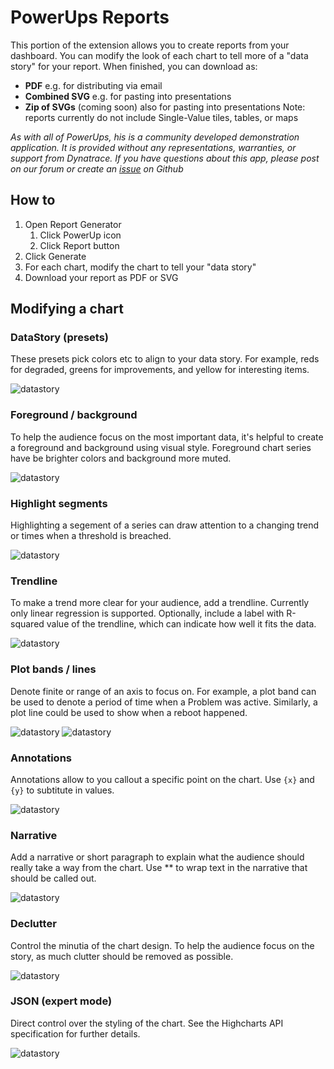 # PowerUps Reports

This portion of the extension allows you to create reports from your dashboard. You can modify the look of each chart to tell more of a "data story" for your report. When finished, you can download as:
- **PDF** e.g. for distributing via email
- **Combined SVG** e.g. for pasting into presentations
- **Zip of SVGs** (coming soon) also for pasting into presentations
Note: reports currently do not include Single-Value tiles, tables, or maps

*As with all of PowerUps, his is a community developed demonstration application. It is provided without any representations, warranties, or support from Dynatrace. If you have questions about this app, please post on our forum or create an [issue](https://github.com/LucasHocker/DynatraceDashboardPowerups/issues) on Github*


## How to
1. Open Report Generator
    1. Click PowerUp icon
    2. Click Report button
2. Click Generate
3. For each chart, modify the chart to tell your "data story"
4. Download your report as PDF or SVG


## Modifying a chart

### DataStory (presets)
These presets pick colors etc to align to your data story. For example, reds for degraded, greens for improvements, and yellow for interesting items.

![datastory](Assets/reports/datastory.png)


### Foreground / background
To help the audience focus on the most important data, it's helpful to create a foreground and background using visual style. Foreground chart series have be brighter colors and background more muted.

![datastory](Assets/reports/foreground.png)


### Highlight segments
Highlighting a segement of a series can draw attention to a changing trend or times when a threshold is breached.

![datastory](Assets/reports/highlight.png)


### Trendline
To make a trend more clear for your audience, add a trendline. Currently only linear regression is supported. Optionally, include a label with R-squared value of the trendline, which can indicate how well it fits the data.

![datastory](Assets/reports/trendline.png)


### Plot bands / lines
Denote finite or range of an axis to focus on. For example, a plot band can be used to denote a period of time when a Problem was active. Similarly, a plot line could be used to show when a reboot happened.

![datastory](Assets/reports/plotband.png)
![datastory](Assets/reports/plotline.png)


### Annotations
Annotations allow to you callout a specific point on the chart. Use `{x}` and `{y}` to subtitute in values.

![datastory](Assets/reports/annotations.png)


### Narrative
Add a narrative or short paragraph to explain what the audience should really take a way from the chart. Use ** to wrap text in the narrative that should be called out.

![datastory](Assets/reports/narrative.png)


### Declutter 
Control the minutia of the chart design. To help the audience focus on the story, as much clutter should be removed as possible.

![datastory](Assets/reports/declutter.png)


### JSON (expert mode)
Direct control over the styling of the chart. See the Highcharts API specification for further details.

![datastory](Assets/reports/json.png)